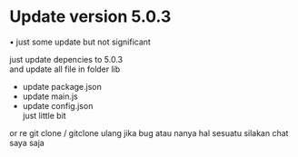 # Update version 5.0.3
• just some update but not significant 

just update depencies to 5.0.3<br>
and update all file in folder lib<br>
* update package.json<br>
* update main.js<br>
* update config.json<br>
just little bit 

or re git clone / gitclone ulang
jika bug atau nanya hal sesuatu silakan chat saya saja  

